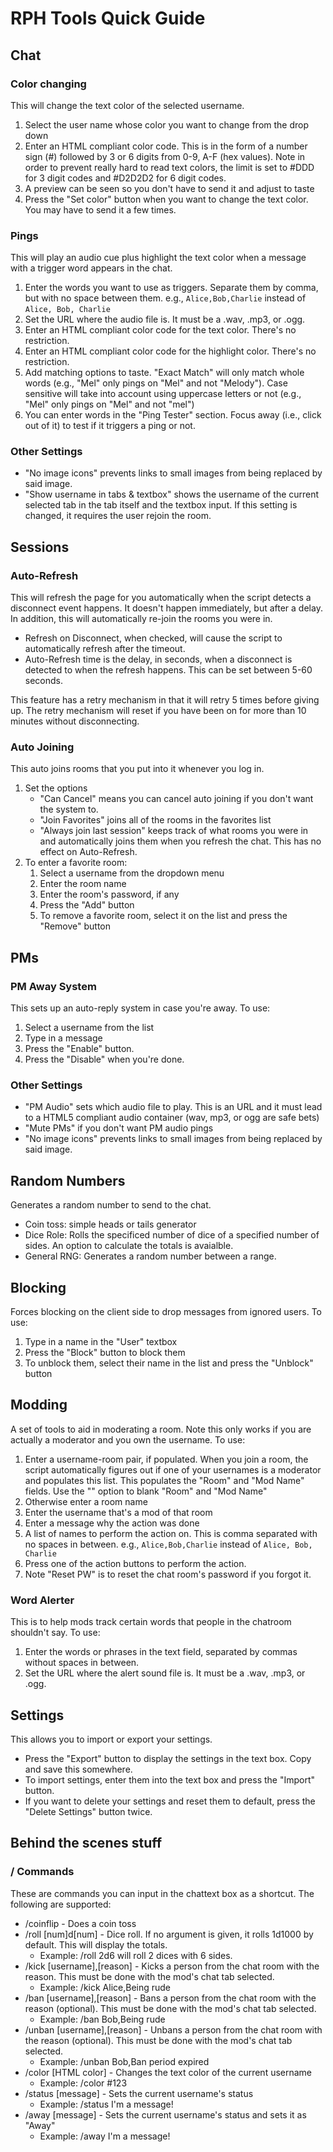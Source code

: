 # RPH Tools Quick Guide
## Chat
### Color changing
This will change the text color of the selected username.
1. Select the user name whose color you want to change from the drop down
2. Enter an HTML compliant color code. This is in the form of a number sign (#) followed by 3 or 6 digits from 0-9, A-F (hex values). Note in order to prevent really hard to read text colors, the limit is set to #DDD for 3 digit codes and #D2D2D2 for 6 digit codes.
3. A preview can be seen so you don't have to send it and adjust to taste
4. Press the "Set color" button when you want to change the text color. You may have to send it a few times.

### Pings
This will play an audio cue plus highlight the text color when a message with a trigger word appears in the chat.
1. Enter the words you want to use as triggers. Separate them by comma, but with no space between them. e.g., ```Alice,Bob,Charlie``` instead of ```Alice, Bob, Charlie```
2. Set the URL where the audio file is. It must be a .wav, .mp3, or .ogg.
3. Enter an HTML compliant color code for the text color. There's no restriction.
4. Enter an HTML compliant color code for the highlight color. There's no restriction.
5. Add matching options to taste. "Exact Match" will only match whole words (e.g., "Mel" only pings on "Mel" and not "Melody"). Case sensitive will take into account using uppercase letters or not (e.g., "Mel" only pings on "Mel" and not "mel")
6. You can enter words in the "Ping Tester" section. Focus away (i.e., click out of it) to test if it triggers a ping or not.

### Other Settings
* "No image icons" prevents links to small images from being replaced by said image.
* "Show username in tabs & textbox" shows the username of the current selected tab in the tab itself and the textbox input. If this setting is changed, it requires the user rejoin the room.

## Sessions
### Auto-Refresh
This will refresh the page for you automatically when the script detects a disconnect event happens. It doesn't happen immediately, but after a delay. In addition, this will automatically re-join the rooms you were in.
* Refresh on Disconnect, when checked, will cause the script to automatically refresh after the timeout.
* Auto-Refresh time is the delay, in seconds, when a disconnect is detected to when the refresh happens. This can be set between 5-60 seconds.

This feature has a retry mechanism in that it will retry 5 times before giving up. The retry mechanism will reset if you have been on for more than 10 minutes without disconnecting.

### Auto Joining
This auto joins rooms that you put into it whenever you log in.
1. Set the options
    * "Can Cancel" means you can cancel auto joining if you don't want the system to.
    * "Join Favorites" joins all of the rooms in the favorites list
    * "Always join last session" keeps track of what rooms you were in and automatically joins them when you refresh the chat. This has no effect on Auto-Refresh.
2. To enter a favorite room:
    1. Select a username from the dropdown menu
    2. Enter the room name
    3. Enter the room's password, if any
    4. Press the "Add" button
    5. To remove a favorite room, select it on the list and press the "Remove" button

## PMs
### PM Away System
This sets up an auto-reply system in case you're away. To use:
1. Select a username from the list
2. Type in a message
3. Press the "Enable" button.
4. Press the "Disable" when you're done.
 
### Other Settings
* "PM Audio" sets which audio file to play. This is an URL and it must lead to a HTML5 compliant audio container (wav, mp3, or ogg are safe bets)
* "Mute PMs" if you don't want PM audio pings
* "No image icons" prevents links to small images from being replaced by said image.

## Random Numbers
Generates a random number to send to the chat.
* Coin toss: simple heads or tails generator
* Dice Role: Rolls the specificed number of dice of a specified number of sides. An option to calculate the totals is avaialble.
* General RNG: Generates a random number between a range.

## Blocking
Forces blocking on the client side to drop messages from ignored users. To use:
1. Type in a name in the "User" textbox
2. Press the "Block" button to block them
3. To unblock them, select their name in the list and press the "Unblock" button

## Modding
A set of tools to aid in moderating a room. Note this only works if you are actually a moderator and you own the username. To use:
1. Enter a username-room pair, if populated. When you join a room, the script automatically figures out if one of your usernames is a moderator and populates this list. This populates the "Room" and "Mod Name" fields. Use the "<Blank out fields>" option to blank "Room" and "Mod Name"
2. Otherwise enter a room name
3. Enter the username that's a mod of that room
4. Enter a message why the action was done
5. A list of names to perform the action on. This is comma separated with no spaces in between. e.g., ```Alice,Bob,Charlie``` instead of ```Alice, Bob, Charlie```
6. Press one of the action buttons to perform the action.
7. Note "Reset PW" is to reset the chat room's password if you forgot it.

### Word Alerter
This is to help mods track certain words that people in the chatroom shouldn't say. To use:
1. Enter the words or phrases in the text field, separated by commas without spaces in between.
2. Set the URL where the alert sound file is. It must be a .wav, .mp3, or .ogg.

## Settings
This allows you to import or export your settings.
* Press the "Export" button to display the settings in the text box. Copy and save this somewhere.
* To import settings, enter them into the text box and press the "Import" button.
* If you want to delete your settings and reset them to default, press the "Delete Settings" button twice.

## Behind the scenes stuff
### / Commands
These are commands you can input in the chattext box as a shortcut. The following are supported:
* /coinflip - Does a coin toss
* /roll [num]d[num] - Dice roll. If no argument is given, it rolls 1d1000 by default. This will display the totals.
    * Example: /roll 2d6 will roll 2 dices with 6 sides.
* /kick [username],[reason] - Kicks a person from the chat room with the reason. This must be done with the mod's chat tab selected.
    * Example: /kick Alice,Being rude
* /ban [username],[reason] - Bans a person from the chat room with the reason (optional). This must be done with the mod's chat tab selected.
    * Example: /ban Bob,Being rude
* /unban [username],[reason] - Unbans a person from the chat room with the reason (optional). This must be done with the mod's chat tab selected.
    * Example: /unban Bob,Ban period expired
* /color [HTML color] - Changes the text color of the current username
    * Example: /color #123
* /status [message] - Sets the current username's status
    * Example: /status I'm a message!
* /away [message] - Sets the current username's status and sets it as "Away"
    * Example: /away I'm a message!
    
